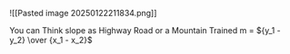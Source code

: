 ![[Pasted image 20250122211834.png]]

You can Think slope as Highway Road or a Mountain Trained 
m = ${y_1 - y_2} \over {x_1 - x_2}$
